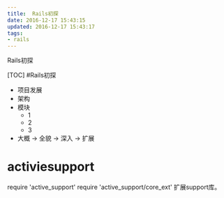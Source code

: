 ```yaml
---
title:  Rails初探
date: 2016-12-17 15:43:15
updated: 2016-12-17 15:43:17
tags: 
- rails
---
```


Rails初探
<!--more-->

[TOC]
#Rails初探
- 项目发展
- 架构
- 模块
    - 1
    - 2
    - 3
- 大概 -> 全貌 -> 深入 -> 扩展
# activiesupport
require 'active_support'
require 'active_support/core_ext'
扩展support库。

